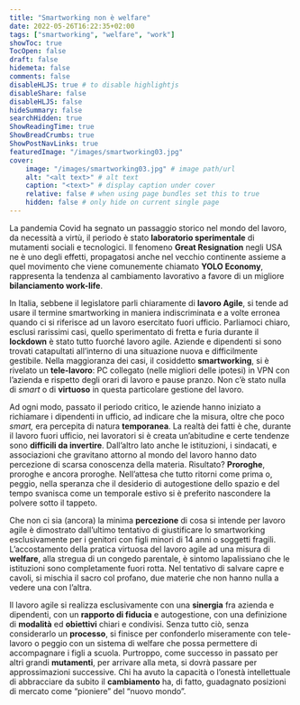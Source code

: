 ```yaml
---
title: "Smartworking non è welfare"
date: 2022-05-26T16:22:35+02:00
tags: ["smartworking", "welfare", "work"]
showToc: true
TocOpen: false
draft: false
hidemeta: false
comments: false
disableHLJS: true # to disable highlightjs
disableShare: false
disableHLJS: false
hideSummary: false
searchHidden: true
ShowReadingTime: true
ShowBreadCrumbs: true
ShowPostNavLinks: true
featuredImage: "/images/smartworking03.jpg"
cover:
    image: "/images/smartworking03.jpg" # image path/url
    alt: "<alt text>" # alt text
    caption: "<text>" # display caption under cover
    relative: false # when using page bundles set this to true
    hidden: false # only hide on current single page
---
```

La pandemia Covid ha segnato un passaggio storico nel mondo del lavoro, da necessità a virtù, il periodo è stato **laboratorio sperimentale** di mutamenti sociali e tecnologici. Il fenomeno **Great Resignation** negli USA ne è uno degli effetti, propagatosi anche nel vecchio continente assieme a quel movimento che viene comunemente chiamato **YOLO Economy**, rappresenta la tendenza al cambiamento lavorativo a favore di un migliore **bilanciamento work-life**.

In Italia, sebbene il legislatore parli chiaramente di **lavoro Agile**, si tende ad usare il termine smartworking in maniera indiscriminata e a volte erronea quando ci si riferisce ad un lavoro esercitato fuori ufficio. Parliamoci chiaro, esclusi rarissimi casi, quello sperimentato di fretta e furia durante il **lockdown** è stato tutto fuorché lavoro agile. Aziende e dipendenti si sono trovati catapultati all’interno di una situazione nuova e difficilmente gestibile. Nella maggioranza dei casi, il cosiddetto **smartworking**, si è rivelato un **tele-lavoro**: PC collegato (nelle migliori delle ipotesi) in VPN con l’azienda e rispetto degli orari di lavoro e pause pranzo. Non c’è stato nulla di *smart* o di **virtuoso** in questa particolare gestione del lavoro. 

Ad ogni modo, passato il periodo critico, le aziende hanno iniziato a richiamare i dipendenti in ufficio, ad indicare che la misura, oltre che poco *smart,* era percepita di natura **temporanea**. La realtà dei fatti è che, durante il lavoro fuori ufficio, nei lavoratori si è creata un’abitudine e certe tendenze sono **difficili da invertire**. Dall’altro lato anche le istituzioni, i sindacati, e associazioni che gravitano attorno al mondo del lavoro hanno dato percezione di scarsa conoscenza della materia. Risultato? **Proroghe**, proroghe e ancora proroghe. Nell’attesa che tutto ritorni come prima o, peggio, nella speranza che il desiderio di autogestione dello spazio e del tempo svanisca come un temporale estivo si è preferito nascondere la polvere sotto il tappeto.

Che non ci sia (ancora) la minima **percezione** di cosa si intende per lavoro agile è dimostrato dall’ultimo tentativo di giustificare lo smartworking esclusivamente per i genitori con figli minori di 14 anni o soggetti fragili. L’accostamento della pratica virtuosa del lavoro agile ad una misura di **welfare**, alla stregua di un congedo parentale, è sintomo lapalissiano che le istituzioni sono completamente fuori rotta. Nel tentativo di salvare capre e cavoli, si mischia il sacro col profano, due materie che non hanno nulla a vedere una con l’altra.

Il lavoro agile si realizza esclusivamente con una **sinergia** fra azienda e dipendenti, con un **rapporto di fiducia** e autogestione, con una definizione di **modalità** ed **obiettivi** chiari e condivisi. Senza tutto ciò, senza considerarlo un **processo**, si finisce per confonderlo miseramente con tele-lavoro o peggio con un sistema di welfare che possa permettere di accompagnare i figli a scuola. Purtroppo, come successo in passato per altri grandi **mutamenti**, per arrivare alla meta, si dovrà passare per approssimazioni successive. Chi ha avuto la capacità o l’onestà intellettuale di abbracciare da subito il **cambiamento** ha, di fatto, guadagnato posizioni di mercato come “pioniere” del “nuovo mondo”.
